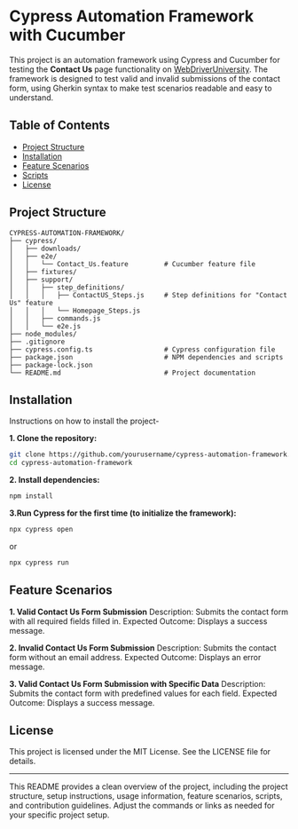 # Cypress Automation Framework with Cucumber

This project is an automation framework using Cypress and Cucumber for testing the **Contact Us** page functionality on [WebDriverUniversity](http://webdriveruniversity.com/). The framework is designed to test valid and invalid submissions of the contact form, using Gherkin syntax to make test scenarios readable and easy to understand.

## Table of Contents

- [Project Structure](#project-structure)
- [Installation](#Installation)
- [Feature Scenarios](#feature-scenarios)
- [Scripts](#scripts)
- [License](#license)

## Project Structure

```plaintext
CYPRESS-AUTOMATION-FRAMEWORK/
├── cypress/
│   ├── downloads/
│   ├── e2e/
│   │   └── Contact_Us.feature         # Cucumber feature file
│   ├── fixtures/
│   ├── support/
│   │   ├── step_definitions/
│   │   │   ├── ContactUS_Steps.js     # Step definitions for "Contact Us" feature
│   │   │   └── Homepage_Steps.js
│   │   ├── commands.js
│   │   └── e2e.js
├── node_modules/
├── .gitignore
├── cypress.config.ts                  # Cypress configuration file
├── package.json                       # NPM dependencies and scripts
├── package-lock.json
└── README.md                          # Project documentation
```

## Installation
Instructions on how to install the project-

**1. Clone the repository:**
```bash
git clone https://github.com/yourusername/cypress-automation-framework.git
cd cypress-automation-framework
```
**2. Install dependencies:**
```bash
npm install
```
**3.Run Cypress for the first time (to initialize the framework):**
```bash
npx cypress open
```
or

```bash
npx cypress run
```

## Feature Scenarios

**1. Valid Contact Us Form Submission**
Description: Submits the contact form with all required fields filled in.
Expected Outcome: Displays a success message.

**2. Invalid Contact Us Form Submission**
Description: Submits the contact form without an email address.
Expected Outcome: Displays an error message.

**3. Valid Contact Us Form Submission with Specific Data**
Description: Submits the contact form with predefined values for each field.
Expected Outcome: Displays a success message.


## License
This project is licensed under the MIT License. See the LICENSE file for details.

---
This README provides a clean overview of the project, including the project structure, setup instructions, usage information, feature scenarios, scripts, and contribution guidelines. Adjust the commands or links as needed for your specific project setup.








